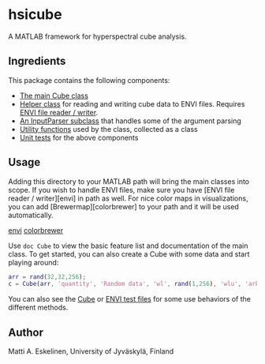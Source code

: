 # hsicube

A MATLAB framework for hyperspectral cube analysis.

## Ingredients
This package contains the following components:

  - [The main Cube class](@Cube/Cube.m)
  - [Helper class](@ENVI/ENVI.m) for reading and writing cube data to ENVI files. Requires [ENVI file reader / writer](http://se.mathworks.com/matlabcentral/fileexchange/27172-envi-file-reader-writer).
  - [An InputParser subclass](@CubeArgs/CubeArgs.m) that handles some of the argument parsing
  - [Utility functions](@Utils/Utils.m) used by the class, collected as a class
  - [Unit tests](tests/) for the above components

## Usage
Adding this directory to your MATLAB path will bring the main classes into scope. If you wish to handle ENVI files, make sure you have [ENVI file reader / writer][envi] in path as well. For nice color maps in visualizations, you can add [Brewermap][colorbrewer] to your path and it will be used automatically.

[envi](http://se.mathworks.com/matlabcentral/fileexchange/27172-envi-file-reader-writer)
[colorbrewer](https://github.com/DrosteEffect/BrewerMap)

Use `doc Cube` to view the basic feature list and documentation of the main class. To get started, you can also create a Cube with some data and start playing around:

```matlab
arr = rand(32,32,256);
c = Cube(arr, 'quantity', 'Random data', 'wl', rand(1,256), 'wlu', 'arbitrary')
```

You can also see the [Cube](tests/CubeTest/) or [ENVI test files](tests/ENVITest/) for some use behaviors of the different methods.

## Author

Matti A. Eskelinen, University of Jyväskylä, Finland
